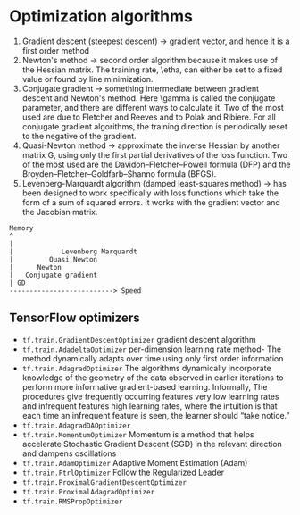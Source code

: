 # Optimization algorithms

1. Gradient descent (steepest descent) -> gradient vector, and hence it is a first order method
2. Newton's method -> second order algorithm because it makes use of the Hessian matrix. The training rate, \etha, can either be set to a fixed value or found by line minimization.
3. Conjugate gradient -> something intermediate between gradient descent and Newton's method. Here \gamma is called the conjugate parameter, and there are different ways to calculate it. Two of the most used are due to Fletcher and Reeves and to Polak and Ribiere. For all conjugate gradient algorithms, the training direction is periodically reset to the negative of the gradient.
4. Quasi-Newton method -> approximate the inverse Hessian by another matrix G, using only the first partial derivatives of the loss function. Two of the most used are the Davidon–Fletcher–Powell formula (DFP) and the Broyden–Fletcher–Goldfarb–Shanno formula (BFGS).
5. Levenberg-Marquardt algorithm (damped least-squares method) -> has been designed to work specifically with loss functions which take the form of a sum of squared errors. It works with the gradient vector and the Jacobian matrix.

```
Memory
^
|
|            Levenberg Marquardt
|         Quasi Newton
|      Newton
|   Conjugate gradient
| GD
--------------------------> Speed
```



## TensorFlow optimizers
- `tf.train.GradientDescentOptimizer` gradient descent algorithm
- `tf.train.AdadeltaOptimizer`  per-dimension learning rate method- The method dynamically adapts over time using only first order information
- `tf.train.AdagradOptimizer` The algorithms dynamically incorporate knowledge of the geometry of the data observed in earlier iterations to perform more informative gradient-based learning. Informally, The procedures give frequently occurring features very low learning rates and infrequent features high learning rates, where the intuition is that each time an infrequent feature is seen, the learner should “take notice.”
- `tf.train.AdagradDAOptimizer`
- `tf.train.MomentumOptimizer` Momentum is a method that helps accelerate Stochastic Gradient Descent (SGD) in the relevant direction and dampens oscillations
- `tf.train.AdamOptimizer` Adaptive Moment Estimation (Adam)
- `tf.train.FtrlOptimizer` Follow the Regularized Leader
- `tf.train.ProximalGradientDescentOptimizer`
- `tf.train.ProximalAdagradOptimizer`
- `tf.train.RMSPropOptimizer`
